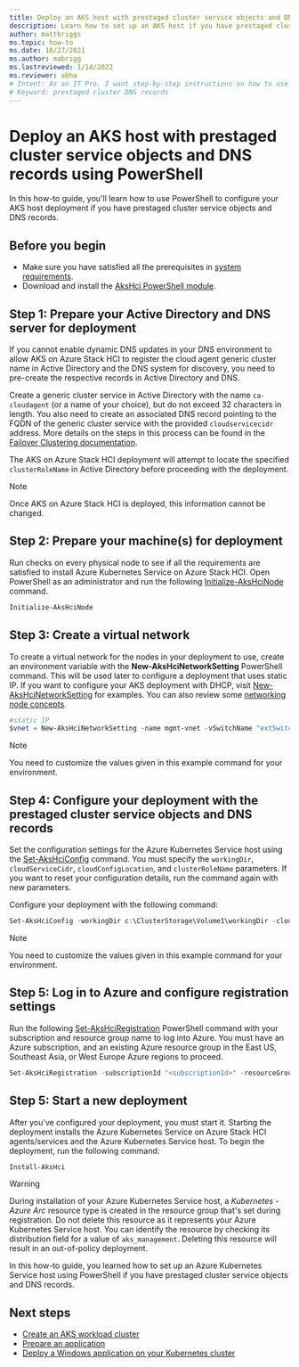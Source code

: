 ```yaml
---
title: Deploy an AKS host with prestaged cluster service objects and DNS records using PowerShell
description: Learn how to set up an AKS host if you have prestaged cluster service objects and DNS records.
author: mattbriggs
ms.topic: how-to
ms.date: 10/27/2021
ms.author: mabrigg 
ms.lastreviewed: 1/14/2022
ms.reviewer: abha
# Intent: As an IT Pro, I want step-by-step instructions on how to use PowerShell to use prestaged cluster objects to deploy my AKS host.
# Keyword: prestaged cluster DNS records
---
```


# Deploy an AKS host with prestaged cluster service objects and DNS records using PowerShell 

In this how-to guide, you'll learn how to use PowerShell to configure your AKS host deployment if you have prestaged cluster service objects and DNS records.

## Before you begin

- Make sure you have satisfied all the prerequisites in [system requirements](system-requirements.md). 
- Download and install the [AksHci PowerShell module](./kubernetes-walkthrough-powershell.md#install-the-akshci-powershell-module).

## Step 1: Prepare your Active Directory and DNS server for deployment

If you cannot enable dynamic DNS updates in your DNS environment to allow AKS on Azure Stack HCI to register the cloud agent generic cluster name in Active Directory and the DNS system for discovery, you need to pre-create the respective records in Active Directory and DNS.

Create a generic cluster service in Active Directory with the name `ca-cloudagent` (or a name of your choice), but do not exceed 32 characters in length. You also need to create an associated DNS record pointing to the FQDN of the generic cluster service with the provided `cloudservicecidr` address. More details on the steps in this process can be found in the [Failover Clustering documentation](/windows-server/failover-clustering/prestage-cluster-adds).

The AKS on Azure Stack HCI deployment will attempt to locate the specified `clusterRoleName` in Active Directory before proceeding with the deployment.

> [!Note] 
> Once AKS on Azure Stack HCI is deployed, this information cannot be changed.

## Step 2: Prepare your machine(s) for deployment

Run checks on every physical node to see if all the requirements are satisfied to install Azure Kubernetes Service on Azure Stack HCI. Open PowerShell as an administrator and run the following [Initialize-AksHciNode](./reference/ps/initialize-akshcinode.md) command.

```powershell
Initialize-AksHciNode
```

## Step 3: Create a virtual network

To create a virtual network for the nodes in your deployment to use, create an environment variable with the **New-AksHciNetworkSetting** PowerShell command. This will be used later to configure a deployment that uses static IP. If you want to configure your AKS deployment with DHCP, visit [New-AksHciNetworkSetting](./reference/ps/new-akshcinetworksetting.md) for examples. You can also review some [networking node concepts](./concepts-node-networking.md).

```powershell
#static IP
$vnet = New-AksHciNetworkSetting -name mgmt-vnet -vSwitchName "extSwitch" -k8sNodeIpPoolStart "172.16.10.1" -k8sNodeIpPoolEnd "172.16.10.255" -vipPoolStart "172.16.255.0" -vipPoolEnd "172.16.255.254" -ipAddressPrefix "172.16.0.0/16" -gateway "172.16.0.1" -dnsServers "172.16.0.1" 
```

> [!NOTE]
> You need to customize the values given in this example command for your environment.

## Step 4: Configure your deployment with the prestaged cluster service objects and DNS records

Set the configuration settings for the Azure Kubernetes Service host using the [Set-AksHciConfig](./reference/ps/set-akshciconfig.md) command. You must specify the `workingDir`, `cloudServiceCidr`, `cloudConfigLocation`, and `clusterRoleName` parameters. If you want to reset your configuration details, run the command again with new parameters.

Configure your deployment with the following command:

```powershell
Set-AksHciConfig -workingDir c:\ClusterStorage\Volume1\workingDir -cloudConfigLocation c:\clusterstorage\volume1\Config -vnet $vnet -cloudservicecidr "172.16.10.10/16" -clusterRoleName "ca-cloudagent"
```

> [!NOTE]
> You need to customize the values given in this example command for your environment.

## Step 5: Log in to Azure and configure registration settings

Run the following [Set-AksHciRegistration](./reference/ps/set-akshciregistration.md) PowerShell command with your subscription and resource group name to log into Azure. You must have an Azure subscription, and an existing Azure resource group in the East US, Southeast Asia, or West Europe Azure regions to proceed.

```powershell
Set-AksHciRegistration -subscriptionId "<subscriptionId>" -resourceGroupName "<resourceGroupName>"
```

## Step 5: Start a new deployment

After you've configured your deployment, you must start it. Starting the deployment installs the Azure Kubernetes Service on Azure Stack HCI agents/services and the Azure Kubernetes Service host. To begin the deployment, run the following command:

```powershell
Install-AksHci
```

> [!WARNING]
> During installation of your Azure Kubernetes Service host, a *Kubernetes - Azure Arc* resource type is created in the resource group that's set during registration. Do not delete this resource as it represents your Azure Kubernetes Service host. You can identify the resource by checking its distribution field for a value of `aks_management`. Deleting this resource will result in an out-of-policy deployment.

In this how-to guide, you learned how to set up an Azure Kubernetes Service host using PowerShell if you have prestaged cluster service objects and DNS records. 

## Next steps
- [Create an AKS workload cluster](./reference/ps/new-akshcicluster.md)
- [Prepare an application](./tutorial-kubernetes-prepare-application.md)
- [Deploy a Windows application on your Kubernetes cluster](./deploy-windows-application.md)
